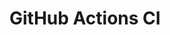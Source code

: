 # GitHub Actions CI


























































































































































































































































































































































































































































































































































































































































































































































































































































































































































































































































































































































































































































































































































































































































































































































































































































































































































































































































































































































































































































































































































































































































































































































































































































